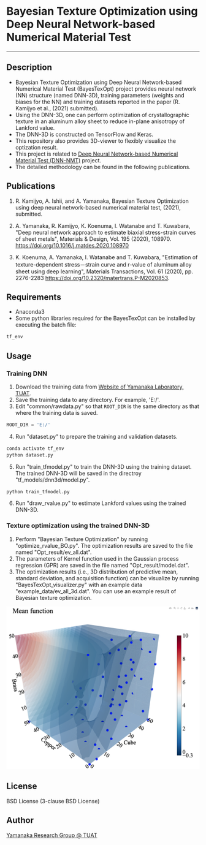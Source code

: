 # Bayesian Texture Optimization using Deep Neural Network-based Numerical Material Test 
-----

## Description
- Bayesian Texture Optimization using Deep Neural Network-based Numerical Material Test (BayesTexOpt) project provides neural network (NN) structure (named DNN-3D), training parameters (weights and biases for the NN) and training datasets reported in the paper (R. Kamijyo et al., (2021) submitted). 
- Using the DNN-3D, one can perform optimization of crystallographic texture in an aluminum alloy sheet to reduce in-plane anisotropy of Lankford value. 
- The DNN-3D is constructed on TensorFlow and Keras. 
- This repository also provides 3D-viewer to flexibly visualize the optization result. 
- This project is related to <a href="https://github.com/Yamanaka-Lab-TUAT/DNN-NMT">Deep Neural Network-based Numerical Material Test (DNN-NMT)</a> project. 
- The detailed methodology can be found in the following publications. 

## Publications 
1. R. Kamijyo, A. Ishii, and A. Yamanaka, Bayesian Texture Optimization using deep neural network-based numerical material test, (2021), submitted. 

2. A. Yamanaka, R. Kamijyo, K. Koenuma, I. Watanabe and T. Kuwabara, "Deep neural network approach to estimate biaxial stress-strain curves of sheet metals", Materials & Design, Vol. 195 (2020), 108970. <a href="https://doi.org/10.1016/j.matdes.2020.108970">https://doi.org/10.1016/j.matdes.2020.108970</a>

3. K. Koenuma, A. Yamanaka, I. Watanabe and T. Kuwabara, "Estimation of texture-dependent stress－strain curve and r-value of aluminum alloy sheet using deep learning", Materials Transactions, Vol. 61 (2020), pp. 2276-2283 <a href="https://doi.org/10.2320/matertrans.P-M2020853">https://doi.org/10.2320/matertrans.P-M2020853</a>. 

## Requirements 
- Anaconda3
- Some python libraries required for the BayesTexOpt can be installed by executing the batch file: 
```bat
tf_env
```

## Usage
### Training DNN
1. Download the training data from <a href="http://web.tuat.ac.jp/~yamanaka/opendata.html">Website of Yamanaka Laboratory, TUAT</a>. 
2. Save the training data to any directory. For example, 'E:/'.  
3. Edit "common/rawdata.py" so that ```ROOT_DIR``` is the same directory as that where the training data is saved. 
```python : rawdata.py
ROOT_DIR = 'E:/'
```

4. Run "dataset.py" to prepare the training and validation datasets.  
```bat
conda activate tf_env
python dataset.py
```

5. Run "train_tfmodel.py" to train the DNN-3D using the training dataset. The trained DNN-3D will be saved in the directroy "tf_models/dnn3d/model.py". 
```bat
python train_tfmodel.py
```

6. Run "draw_rvalue.py" to estimate Lankford values using the trained DNN-3D. 

### Texture optimization using the trained DNN-3D
1. Perform "Bayesian Texture Optimization" by running "optimize_rvalue_BO.py". The optimization results are saved to the file named "Opt_result/ev_all.dat". 
2. The parameters of Kernel function used in the Gaussian process regression (GPR) are saved in the file named "Opt_result/model.dat". 
3. The optimization results (i.e., 3D distribution of predictive mean, standard deviation, and acquisition function) can be visualize by running "BayesTexOpt_visualizer.py" with an example data "example_data/ev_all_3d.dat". You can use an example result of Bayesian texture optimization.

<img src="./example_data/mean_function.png">

## License
BSD License (3-clause BSD License)

## Author
[Yamanaka Research Group @ TUAT](http://web.tuat.ac.jp/~yamanaka/)
